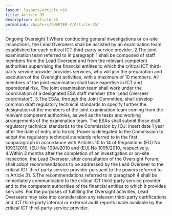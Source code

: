 ```yaml
---
layout: layouts/article.njk
title: Article-35
description: Article-35
permalink: chapters/CHAPTER-V/Article-35/
---
```

Ongoing Oversight 
1.Where conducting general investigations or on-site inspections, the Lead Overseers shall be assisted by an examination team established for each critical ICT third-party service provider.
2.The joint examination team referred to in paragraph 1 shall be composed of staff members from the Lead Overseer and from the relevant competent authorities supervising the financial entities to which the critical ICT third-party service provider provides services, who will join  the preparation and execution of the Oversight activities, with a maximum of 10 members. All members of the joint examination shall have expertise in ICT and operational risk. The joint examination team shall work under the coordination of a designated ESA staff member (the ‘Lead Overseer coordinator’).
3.The ESAs, through the Joint Committee, shall develop common draft regulatory technical standards to specify further the designation of the members of the joint examination team coming from the relevant competent authorities, as well as the tasks and working arrangements of the examination team. The ESAs shall submit those draft regulatory technical standards to the Commission by [OJ: insert date 1 year after the date of entry into force].
Power is delegated to the Commission to adopt the regulatory technical standards referred to in the first subparagraph in accordance with Articles 10 to 14 of Regulations (EU) No 1093/2010, (EU) No 1094/2010 and (EU) No 1095/2010, respectively.
4.Within 3 months after the completion of an investigation or on-site inspection, the Lead Overseer, after consultation of the Oversight Forum, shall adopt recommendations to be addressed by the Lead Overseer to the critical ICT third-party service provider pursuant to the powers referred to in Article 31. 
5.The recommendations referred to in paragraph 4 shall be immediately communicated to the critical ICT third-party service provider and to the competent authorities of the financial entities to which it provides services.
For the purposes of fulfilling the Oversight activities, Lead Overseers may take into consideration any relevant third-party certifications and ICT third-party internal or external audit reports made available by the critical ICT third-party service provider.

